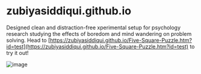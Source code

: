 # zubiyasiddiqui.github.io

Designed clean and distraction-free xperimental setup for psychology research studying the effects of boredom and mind wandering on problem solving. Head to [https://zubiyasiddiqui.github.io/Five-Square-Puzzle.htm?id=test](https://zubiyasiddiqui.github.io/Five-Square-Puzzle.htm?id=test) to try it out!

![image](https://user-images.githubusercontent.com/67727388/229279355-1de02ea6-67c0-4595-a914-eb3cfdb5e277.png)

